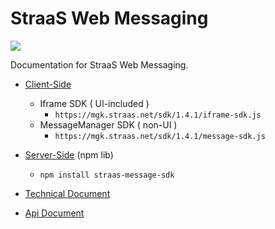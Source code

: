 # StraaS Web Messaging
![](https://event.livehouse.in/straas.io/admintool/images/logo.png)

Documentation for StraaS Web Messaging.

* [Client-Side](https://github.com/StraaS/StraaS-web-messaging/wiki/StraaS-Web-Messaging#two-kinds-of-messaging-sdks)
	- Iframe SDK ( UI-included )
		- `https://mgk.straas.net/sdk/1.4.1/iframe-sdk.js`
	- MessageManager SDK ( non-UI )
		-	`https://mgk.straas.net/sdk/1.4.1/message-sdk.js`

* [Server-Side](https://github.com/StraaS/StraaS-web-messaging/wiki/StraaS-Web-Messaging#messagemanager-sdk-nodejs-server-side) (npm lib)
	- `npm install straas-message-sdk`

* [Technical Document](https://github.com/StraaS/StraaS-web-messaging/wiki)
* [Api Document](https://straas.github.io/StraaS-web-messaging/)
